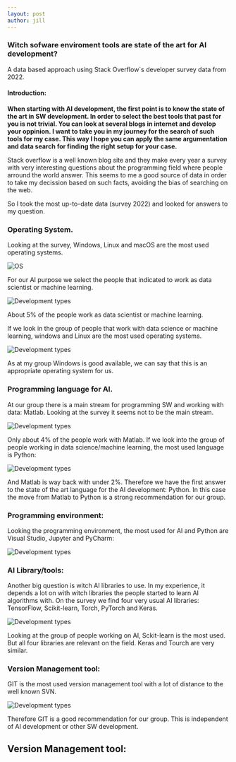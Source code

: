 ```yaml
---
layout: post
author: jill
---
```

### Witch sofware enviroment tools are state of the art for AI development?
A data based approach using Stack Overflow´s developer survey data from 2022.

#### Introduction:
**When starting with AI development, the first point is to know the state of the art in SW development.  In order to select the best tools that past for you is not trivial. 
You can look at several blogs in internet and develop your oppinion. 
I want to take you in my journey for the search of such tools for my case. This way I hope you can apply the same argumentation and data search for finding the right setup for your case.**

Stack overflow is a well known blog site and they make every year a survey with very interesting questions about the programming field where people arround the world answer. This seems to me a good source of data in order to take my decission based on such facts, avoiding the bias of searching on the web.

So I took the most up-to-date data (survey 2022) and looked for answers to my question.

### Operating System.
Looking at the survey, Windows, Linux and macOS are the most used operating systems. 

![OS](/assets/images/OperatingSystem.png)

For our AI purpose we select the people that indicated to work as data scientist or machine learning.

![Development types](/assets/images/ML_group.png)

About 5% of the people work as data scientist or machine learning. 

If we look in the group of people that work with data science or machine learning, windows and Linux are the most used operating systems.


![Development types](/assets/images/OperatingSystemML.png)

As at my group Windows is good available, we can say that this is an appropriate operating system for us.

### Programming language for AI.

At our group there is a main stream for programming SW and working with data: Matlab.
Looking at the survey it seems not to be the main stream.

![Development types](/assets/images/Matlab.png)

Only about 4% of the people work with Matlab. 
If we look into the group of people working in data science/machine learning, the most used language is Python:

![Development types](/assets/images/AI_language.png)

And Matlab is way back with under 2%. 
Therefore we have the first answer to the state of the art language for the AI development: Python.
In this case the move from Matlab to Python is a strong recommendation for our group.

### Programming environment:
Looking the programming environment, the most used for AI and Python are Visual Studio, Jupyter and PyCharm:

![Development types](/assets/images/AI_ProgEnv.png)

### AI Library/tools: 
Another big question is witch AI libraries to use. In my experience, it depends a lot on with witch libraries the people started to learn AI algorithms with.
On the survey we find four very usual AI libraries: TensorFlow, Scikit-learn, Torch, PyTorch and Keras.

![Development types](/assets/images/AI_libraries.png)

Looking at the group of people working on AI, Sckit-learn  is the most used. But all four libraries are relevant on the field.  Keras and Tourch are very similar.


### Version Management tool:
GIT is the most used version management tool with a lot of distance to the well known SVN. 

![Development types](/assets/images/GIT.png)

Therefore GIT is a good recommendation for our group. This is independent of AI development or other SW development. 

## Version Management tool:








